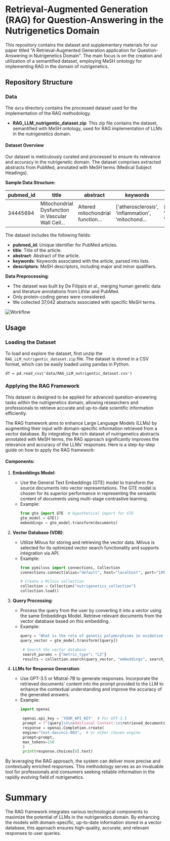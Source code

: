# Retrieval-Augmented Generation (RAG) for Question-Answering in the Nutrigenetics Domain

This repository contains the dataset and supplementary materials for our paper titled "A Retrieval-Augmented Generation application for Question-Answering in Nutrigenetics Domain". The main focus is on the creation and utilization of a semantified dataset, employing MeSH ontology for implementing RAG in the domain of nutrigenetics.

## Repository Structure

### Data
The `data` directory contains the processed dataset used for the implementation of the RAG methodology.

- **RAG_LLM_nutrigentic_dataset.zip**: This zip file contains the dataset, semantified with MeSH ontology, used for RAG implementation of LLMs in the nutrigenetics domain.

#### Dataset Overview
Our dataset is meticulously curated and processed to ensure its relevance and accuracy in the nutrigenetic domain. The dataset comprises extracted abstracts from PubMed, annotated with MeSH terms (Medical Subject Headings).

**Sample Data Structure:**

| pubmed_id | title     | abstract | keywords | descriptors |
|-----------|-----------|----------|----------|-------------|
| 34445694  | Mitochondrial Dysfunction in Vascular Wall Cell... | Altered mitochondrial function... | ['atherosclerosis', 'inflammation', 'mitochond... | [{'descriptor': 'Antioxidants', 'qualifier': '...  |

The dataset includes the following fields:
- **pubmed_id**: Unique identifier for PubMed articles.
- **title**: Title of the article.
- **abstract**: Abstract of the article.
- **keywords**: Keywords associated with the article, parsed into lists.
- **descriptors**: MeSH descriptors, including major and minor qualifiers.

**Data Preprocessing**:
- The dataset was built by De Filippis et al., merging human genetic data and literature annotations from LitVar and PubMed.
- Only protein-coding genes were considered.
- We collected 37,042 abstracts associated with specific MeSH terms.


![Workflow](imgs/rag-framework.png, "Diagram showing the RAG Framework")

## Usage
### Loading the Dataset
To load and explore the dataset, first unzip the `RAG_LLM_nutrigentic_dataset.zip` file. The dataset is stored in a CSV format, which can be easily loaded using pandas in Python.

```
df = pd.read_csv('data/RAG_LLM_nutrigentic_dataset.csv')
```


### Applying the RAG Framework
This dataset is designed to be applied for advanced question-answering tasks within the nutrigenetics domain, allowing researchers and professionals to retrieve accurate and up-to-date scientific information efficiently.

The RAG framework aims to enhance Large Language Models (LLMs) by augmenting their input with domain-specific information retrieved from a vector database. By integrating the rich dataset of nutrigenetics abstracts annotated with MeSH terms, the RAG approach significantly improves the relevance and accuracy of the LLMs' responses. Here is a step-by-step guide on how to apply the RAG framework:

#### Components:
1. **Embeddings Model**:
    - Use the General Text Embeddings (GTE) model to transform the source documents into vector representations. The GTE model is chosen for its superior performance in representing the semantic content of documents using multi-stage contrastive learning.
    - Example:
      ```python
      from gte import GTE  # Hypothetical import for GTE
      gte_model = GTE()
      embeddings = gte_model.transform(documents)
        ```

2. **Vector Database (VDB)**:
    - Utilize Milvus for storing and retrieving the vector data. Milvus is selected for its optimized vector search functionality and supports integration via API.
    - Example:
      ```python
      from pymilvus import connections, Collection
      connections.connect(alias="default", host="localhost", port="19530")

      # Create a Milvus collection
      collection = Collection("nutrigenetics_collection")
      collection.load()
      ```

3. **Query Processing**:
   - Process the query from the user by converting it into a vector using the same Embeddings Model. Retrieve relevant documents from the vector database based on this embedding.
   - Example:
     ```python
     query = "What is the role of genetic polymorphisms in oxidative stress?"
     query_vector = gte_model.transform([query])

      # Search the vector database
      search_params = {"metric_type": "L2"}
      results = collection.search(query_vector, "embeddings", search_params)
      ```

4. **LLMs for Response Generation**:
   - Use GPT-3.5 or Mistral-7B to generate responses. Incorporate the retrieved documents' content into the prompt provided to the LLM to enhance the contextual understanding and improve the accuracy of the generated answers.
   - Example:
     ```python
     import openai

      openai.api_key = 'YOUR_API_KEY'  # For GPT-3.5
      prompt = f"{query}\n\nAdditional Context:\n{retrieved_documents_content}"
      response = openai.Completion.create(
      engine="text-davinci-003",  # or other chosen engine
      prompt=prompt,
      max_tokens=150
      )
      print(response.choices[0].text)
      ```

By leveraging the RAG approach, the system can deliver more precise and contextually enriched responses. This methodology serves as an invaluable tool for professionals and consumers seeking reliable information in the rapidly evolving field of nutrigenetics.

# Summary
The RAG framework integrates various technological components to maximize the potential of LLMs in the nutrigenetics domain. By enhancing the models with domain-specific, up-to-date information stored in a vector database, this approach ensures high-quality, accurate, and relevant responses to user queries.
